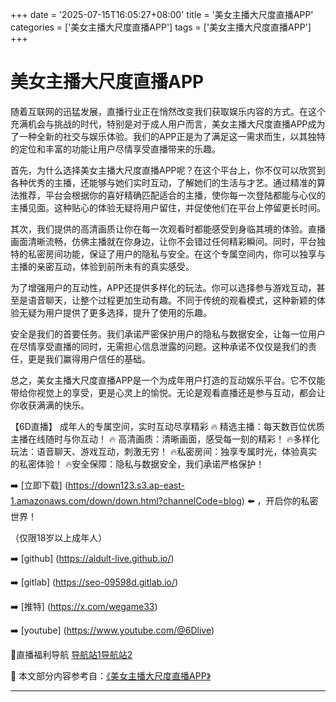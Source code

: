 +++
date = '2025-07-15T16:05:27+08:00'
title = '美女主播大尺度直播APP'
categories = ['美女主播大尺度直播APP']
tags = ['美女主播大尺度直播APP']
+++

# 美女主播大尺度直播APP

随着互联网的迅猛发展，直播行业正在悄然改变我们获取娱乐内容的方式。在这个充满机会与挑战的时代，特别是对于成人用户而言，美女主播大尺度直播APP成为了一种全新的社交与娱乐体验。我们的APP正是为了满足这一需求而生，以其独特的定位和丰富的功能让用户尽情享受直播带来的乐趣。

首先，为什么选择美女主播大尺度直播APP呢？在这个平台上，你不仅可以欣赏到各种优秀的主播，还能够与她们实时互动，了解她们的生活与才艺。通过精准的算法推荐，平台会根据你的喜好精确匹配适合的主播，使你每一次登陆都能与心仪的主播见面。这种贴心的体验无疑将用户留住，并促使他们在平台上停留更长时间。

其次，我们提供的高清画质让你在每一次观看时都能感受到身临其境的体验。直播画面清晰流畅，仿佛主播就在你身边，让你不会错过任何精彩瞬间。同时，平台独特的私密房间功能，保证了用户的隐私与安全。在这个专属空间内，你可以独享与主播的亲密互动，体验到前所未有的真实感受。

为了增强用户的互动性，APP还提供多样化的玩法。你可以选择参与游戏互动，甚至是语音聊天，让整个过程更加生动有趣。不同于传统的观看模式，这种新颖的体验无疑为用户提供了更多选择，提升了使用的乐趣。

安全是我们的首要任务。我们承诺严密保护用户的隐私与数据安全，让每一位用户在尽情享受直播的同时，无需担心信息泄露的问题。这种承诺不仅仅是我们的责任，更是我们赢得用户信任的基础。

总之，美女主播大尺度直播APP是一个为成年用户打造的互动娱乐平台。它不仅能带给你视觉上的享受，更是心灵上的愉悦。无论是观看直播还是参与互动，都会让你收获满满的快乐。

【6D直播】
成年人的专属空间，实时互动尽享精彩
🔥 精选主播：每天数百位优质主播在线随时与你互动！
🔥 高清画质：清晰画面，感受每一刻的精彩！
🔥多样化玩法：语音聊天、游戏互动，刺激无穷！
🔥私密房间：独享专属时光，体验真实的私密体验！
🔥安全保障：隐私与数据安全，我们承诺严格保护！

➡️ [立即下载] (https://down123.s3.ap-east-1.amazonaws.com/down/down.html?channelCode=blog) ⬅️ ，开启你的私密世界！

（仅限18岁以上成年人）

➡️ [github] (https://aldult-live.github.io/)

➡️ [gitlab] (https://seo-09598d.gitlab.io/)

➡️ [推特] (https://x.com/wegame33)

➡️ [youtube] (https://www.youtube.com/@6Dlive)

🔞直播福利导航 [导航站1](https://webstack-86085a.gitlab.io/)[导航站2](https://onlygit123-2.github.io/)


📘 本文部分内容参考自：[《美女主播大尺度直播APP》](https://github.com/51bensevv/51bense)

---
